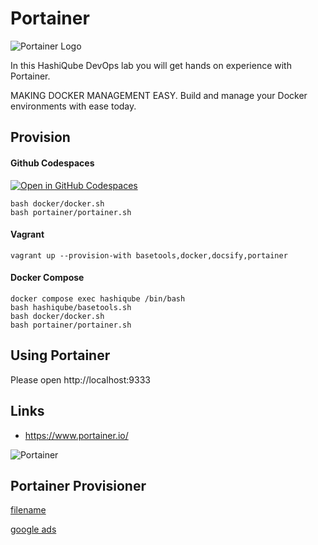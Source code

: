 # Portainer

![Portainer Logo](images/portainer-logo.png?raw=true "Portainer Logo")

In this HashiQube DevOps lab you will get hands on experience with Portainer.

MAKING DOCKER MANAGEMENT EASY.
Build and manage your Docker environments with ease today.

## Provision

<!-- tabs:start -->
#### **Github Codespaces**
[![Open in GitHub Codespaces](https://github.com/codespaces/badge.svg)](https://codespaces.new/star3am/hashiqube?quickstart=1)
```
bash docker/docker.sh
bash portainer/portainer.sh
```

#### **Vagrant**

```
vagrant up --provision-with basetools,docker,docsify,portainer
```

#### **Docker Compose**

```
docker compose exec hashiqube /bin/bash
bash hashiqube/basetools.sh
bash docker/docker.sh
bash portainer/portainer.sh
```
<!-- tabs:end -->

## Using Portainer  
Please open http://localhost:9333

## Links

- https://www.portainer.io/

![Portainer](images/portainer.png?raw=true "Portainer")

## Portainer Provisioner

[filename](portainer.sh ':include :type=code')

[google ads](../googleads.html ':include :type=iframe width=100% height=300px')